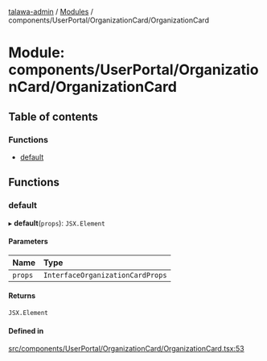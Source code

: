 [talawa-admin](../README.md) / [Modules](../modules.md) / components/UserPortal/OrganizationCard/OrganizationCard

# Module: components/UserPortal/OrganizationCard/OrganizationCard

## Table of contents

### Functions

- [default](components_UserPortal_OrganizationCard_OrganizationCard.md#default)

## Functions

### default

▸ **default**(`props`): `JSX.Element`

#### Parameters

| Name | Type |
| :------ | :------ |
| `props` | `InterfaceOrganizationCardProps` |

#### Returns

`JSX.Element`

#### Defined in

[src/components/UserPortal/OrganizationCard/OrganizationCard.tsx:53](https://github.com/duplixx/talawa-admin/blob/0632235/src/components/UserPortal/OrganizationCard/OrganizationCard.tsx#L53)
